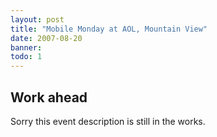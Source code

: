 ```yaml
---
layout: post
title: "Mobile Monday at AOL, Mountain View"
date: 2007-08-20
banner: 
todo: 1
---
```



## Work ahead

Sorry this event description is still in the works.

<!--
http://www.pavingways.com/mobile-monday-aol_119.html
-->
